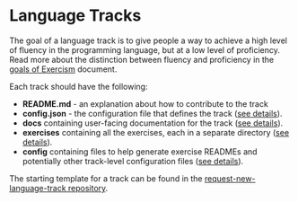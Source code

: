 # Language Tracks

The goal of a language track is to give people a way to achieve a high level of fluency in the programming language, but at a low level of proficiency. Read more about the distinction between fluency and proficiency in the [goals of Exercism][goal-track] document.

Each track should have the following:

* **README.md** - an explanation about how to contribute to the track
* **config.json** - the configuration file that defines the track ([see details][config-json]).
* **docs** containing user-facing documentation for the track ([see details][docs]).
* **exercises** containing all the exercises, each in a separate directory ([see details][exercises]).
* **config** containing files to help generate exercise READMEs and potentially other track-level configuration files ([see details][readmes]).

The starting template for a track can be found in the [request-new-language-track repository](https://github.com/exercism/request-new-language-track).

[goal-track]: /about/goal-of-exercism.md
[docs]: /language-tracks/documentation/for-consumers.md
[config-json]: /language-tracks/configuration/README.md
[exercises]: /language-tracks/exercises/README.md
[readmes]: /language-tracks/exercises/anatomy/readmes.md
